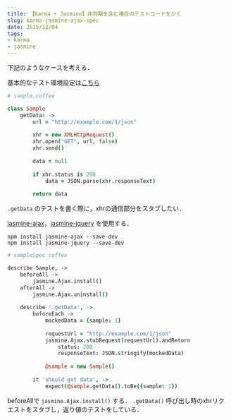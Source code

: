 ```yaml
---
title: 【Karma + Jasmine】非同期を含む場合のテストコードをかく
slug: karma-jasmine-ajax-spec
date: 2015/12/04
tags:
- karma
- jasmine
---
```


下記のようなケースを考える．

基本的なテスト環境設定は[こちら](http://yutarotanaka.com/blog/coffeescript-grunt-karma-jasmine/)

``` coffeescript
# sample.coffee

class Sample
    getData: ->
        url = "http://example.com/1/json"
        
        xhr = new XMLHttpRequest()
        xhr.open("GET", url, false)
        xhr.send()
        
        data = null
        
        if xhr.status is 200
            data = JSON.parse(xhr.responseText)
            
        return data
```

`.getData` のテストを書く際に，xhrの通信部分をスタブしたい．

[jasmine-ajax](https://github.com/jasmine/jasmine-ajax)，[jasmine-jquery](https://github.com/velesin/jasmine-jquery) を使用する．

```
npm install jasmine-ajax --save-dev
npm install jasmine-jquery --save-dev
```

``` coffeescript
# sampleSpec.coffee

describe Sample, ->
    beforeAll ->
        jasmine.Ajax.install()
    afterAll ->
        jasmine.Ajax.uninstall()
    
    describe '.getData', ->
        beforeEach ->
            mockedData = {sample: 1}
    
            requestUrl = "http://example.com/1/json"
            jasmine.Ajax.stubRequest(requestUrl).andReturn
                status: 200
                responseText: JSON.stringify(mockedData)
                
            @sample = new Sample()
            
        it 'should got data', ->
            expect(@sample.getData().toBe({sample: 1})
```

beforeAllで `jasmine.Ajax.install()` する．
`.getData()` 呼び出し時のxhrリクエストをスタブし，返り値のテストをしている．
